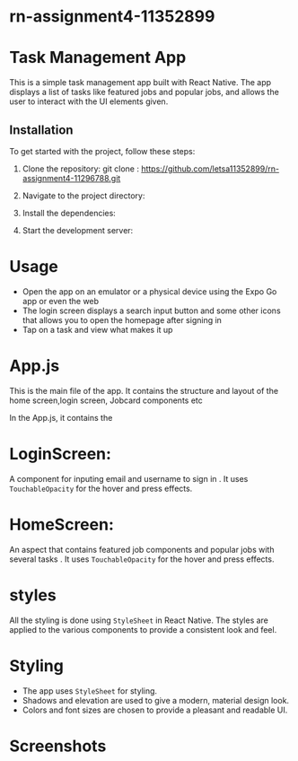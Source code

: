 # rn-assignment4-11352899

# Task Management App

This is a simple task management app built with React Native. The app displays a list of tasks like featured jobs and popular jobs, and allows the user to interact with the UI elements given.

## Installation

To get started with the project, follow these steps:

1. Clone the repository:
   git clone : https://github.com/letsa11352899/rn-assignment4-11296788.git

2. Navigate to the project directory:

3. Install the dependencies:

4. Start the development server:

# Usage

- Open the app on an emulator or a physical device using the Expo Go app or even the web
- The login screen displays a search input button and some other icons that allows you to open the homepage after signing in
- Tap on a task and view what makes it up

# App.js

This is the main file of the app. It contains the structure and layout of the home screen,login screen, Jobcard components etc

In the App.js, it contains the

# LoginScreen:

A component for inputing email and username to sign in . It uses `TouchableOpacity` for the hover and press effects.

# HomeScreen:

An aspect that contains featured job components and popular jobs with several tasks . It uses `TouchableOpacity` for the hover and press effects.

# styles

All the styling is done using `StyleSheet` in React Native. The styles are applied to the various components to provide a consistent look and feel.

# Styling

- The app uses `StyleSheet` for styling.
- Shadows and elevation are used to give a modern, material design look.
- Colors and font sizes are chosen to provide a pleasant and readable UI.

# Screenshots

